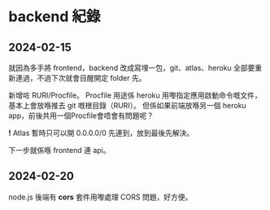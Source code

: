 # backend 紀錄

## 2024-02-15
就因為多手將 frontend，backend 改成寫埋一包，git、atlas、heroku 全部要重新連過，不過下次就會目醒開定 folder 先。

新增咗 RURI/Procfile。
Procfile 用途係 heroku 用嚟指定應用啟動命令嘅文件，基本上會放喺推去 git 嘅根目錄（RURI）。
但係如果前端放喺另一個 heroku app，前後共用一個Procfile會唔會有問題呢？

__!__ Atlas 暫時只可以開 0.0.0.0/0 先連到，放到最後先解決。

下一步就係喺 frontend 連 api。


## 2024-02-20
node.js 後端有 **cors** 套件用嚟處理 CORS 問題，好方便。
